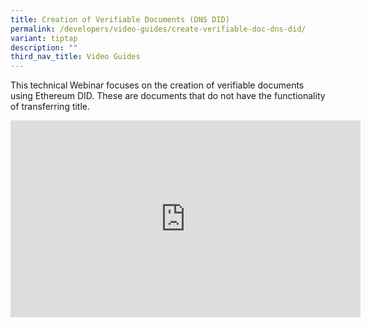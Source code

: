 ```yaml
---
title: Creation of Verifiable Documents (DNS DID)
permalink: /developers/video-guides/create-verifiable-doc-dns-did/
variant: tiptap
description: ""
third_nav_title: Video Guides
---
```

<p>This<strong> </strong>technical<strong> </strong>Webinar focuses on the
creation of verifiable documents using Ethereum DID. These are documents
that do not have the functionality of transferring title.</p>
<p></p>
<div class="iframe-wrapper">
<iframe height="315" width="560" allowfullscreen="true" frameborder="0" src="https://www.youtube.com/embed/ml0I2EojhN4?si=vr8vI-SuUusXm0OA"></iframe>
</div>
<p></p>
<p></p>